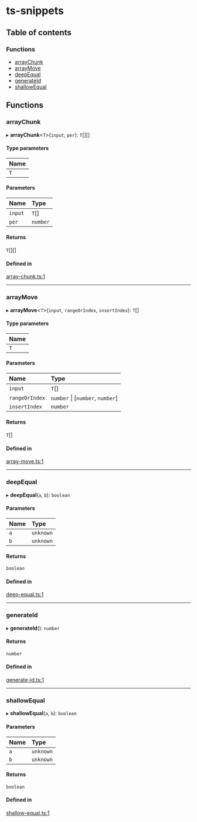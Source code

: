 # ts-snippets

## Table of contents

### Functions

- [arrayChunk](modules.md#arraychunk)
- [arrayMove](modules.md#arraymove)
- [deepEqual](modules.md#deepequal)
- [generateId](modules.md#generateid)
- [shallowEqual](modules.md#shallowequal)

## Functions

### arrayChunk

▸ **arrayChunk**<`T`\>(`input`, `per`): `T`[][]

#### Type parameters

| Name |
| :------ |
| `T` |

#### Parameters

| Name | Type |
| :------ | :------ |
| `input` | `T`[] |
| `per` | `number` |

#### Returns

`T`[][]

#### Defined in

[array-chunk.ts:1](https://github.com/preco21/ts-snippets/blob/a9652d2/src/array-chunk.ts#L1)

___

### arrayMove

▸ **arrayMove**<`T`\>(`input`, `rangeOrIndex`, `insertIndex`): `T`[]

#### Type parameters

| Name |
| :------ |
| `T` |

#### Parameters

| Name | Type |
| :------ | :------ |
| `input` | `T`[] |
| `rangeOrIndex` | `number` \| [`number`, `number`] |
| `insertIndex` | `number` |

#### Returns

`T`[]

#### Defined in

[array-move.ts:1](https://github.com/preco21/ts-snippets/blob/a9652d2/src/array-move.ts#L1)

___

### deepEqual

▸ **deepEqual**(`a`, `b`): `boolean`

#### Parameters

| Name | Type |
| :------ | :------ |
| `a` | `unknown` |
| `b` | `unknown` |

#### Returns

`boolean`

#### Defined in

[deep-equal.ts:1](https://github.com/preco21/ts-snippets/blob/a9652d2/src/deep-equal.ts#L1)

___

### generateId

▸ **generateId**(): `number`

#### Returns

`number`

#### Defined in

[generate-id.ts:1](https://github.com/preco21/ts-snippets/blob/a9652d2/src/generate-id.ts#L1)

___

### shallowEqual

▸ **shallowEqual**(`a`, `b`): `boolean`

#### Parameters

| Name | Type |
| :------ | :------ |
| `a` | `unknown` |
| `b` | `unknown` |

#### Returns

`boolean`

#### Defined in

[shallow-equal.ts:1](https://github.com/preco21/ts-snippets/blob/a9652d2/src/shallow-equal.ts#L1)
